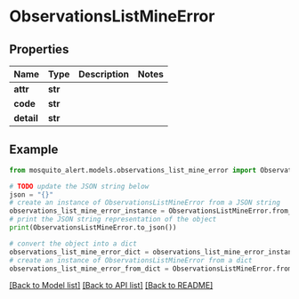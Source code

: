 # ObservationsListMineError


## Properties

Name | Type | Description | Notes
------------ | ------------- | ------------- | -------------
**attr** | **str** |  | 
**code** | **str** |  | 
**detail** | **str** |  | 

## Example

```python
from mosquito_alert.models.observations_list_mine_error import ObservationsListMineError

# TODO update the JSON string below
json = "{}"
# create an instance of ObservationsListMineError from a JSON string
observations_list_mine_error_instance = ObservationsListMineError.from_json(json)
# print the JSON string representation of the object
print(ObservationsListMineError.to_json())

# convert the object into a dict
observations_list_mine_error_dict = observations_list_mine_error_instance.to_dict()
# create an instance of ObservationsListMineError from a dict
observations_list_mine_error_from_dict = ObservationsListMineError.from_dict(observations_list_mine_error_dict)
```
[[Back to Model list]](../README.md#documentation-for-models) [[Back to API list]](../README.md#documentation-for-api-endpoints) [[Back to README]](../README.md)


